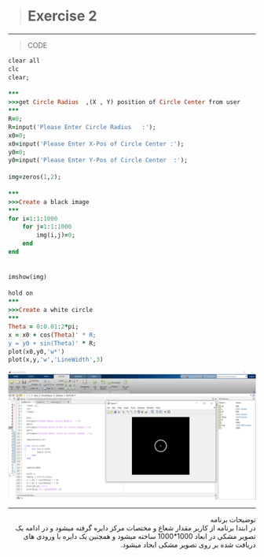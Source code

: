 > # Exercise 2

***
>CODE

```ruby
clear all
clc
clear;

***
>>>get Circle Radius  ,(X , Y) position of Circle Center from user
***
R=0;
R=input('Please Enter Circle Radius   :');
x0=0;
x0=input('Please Enter X-Pos of Circle Center :');
y0=0;
y0=input('Please Enter Y-Pos of Circle Center  :');

img=zeros(1,2);

***
>>>Create a black image
***
for i=1:1:1000
    for j=1:1:1000
        img(i,j)=0;
    end
end


imshow(img)

hold on
***
>>>Create a white circle
***
Theta = 0:0.01:2*pi;
x = x0 + cos(Theta)' * R;
y = y0 + sin(Theta)' * R;
plot(x0,y0,'w*')
plot(x,y,'w','LineWidth',3)

```
![alt text](https://github.com/semnan-university-ai/image-processing-class/blob/main/excersiecs/faeze75/2/scatter.png)
***
<div dir="rtl">
توضیحات برنامه <br />
در ابتدا برنامه از کاربر مقدار شعاع و مختصات  مرکز دایره گرفته میشود و در ادامه یک تصویر مشکی در ابعاد 1000*1000  ساخته میشود و همچنین  یک دایره با ورودی های دریافت شده بر روی تصویر مشکی ایجاد میشود.
</div>

